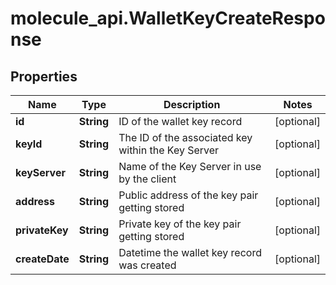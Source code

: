 # molecule_api.WalletKeyCreateResponse

## Properties
Name | Type | Description | Notes
------------ | ------------- | ------------- | -------------
**id** | **String** | ID of the wallet key record | [optional] 
**keyId** | **String** | The ID of the associated key within the Key Server | [optional] 
**keyServer** | **String** | Name of the Key Server in use by the client | [optional] 
**address** | **String** | Public address of the key pair getting stored | [optional] 
**privateKey** | **String** | Private key of the key pair getting stored | [optional] 
**createDate** | **String** | Datetime the wallet key record was created | [optional] 


